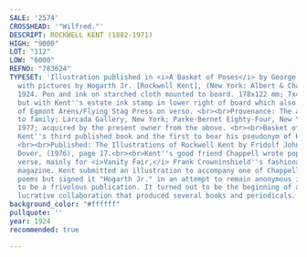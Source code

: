 ```yaml
---
SALE: '2574'
CROSSHEAD: '"Wilfred."'
DESCRIPT: ROCKWELL KENT (1882-1971)
HIGH: "9000"
LOT: "112"
LOW: "6000"
REFNO: "783624"
TYPESET: 'Illustration published in <i>A Basket of Poses</i> by George S. Chappell,
  with pictures by Hogarth Jr. [Rockwell Kent], (New York: Albert & Charles Boni,
  1924. Pen and ink on starched cloth mounted to board. 178x122 mm; 7x4¾ inches. Unsigned
  but with Kent''s estate ink stamp in lower right of board which also bears the stamp
  of Egmont Arens/Flying Stag Press on verso. <br><br>Provenance: The artist; by descent
  to family; Larcada Gallery, New York; Parke-Bernet Eighty-Four, New York, 2 March
  1977; acquired by the present owner from the above. <br><br>Basket of Poses was
  Kent''s third published book and the first to bear his pseudonym of Hogarth Jr.
  <br><br>Published: The Illustrations of Rockwell Kent by Fridolf Johnson, New York:
  Dover, (1976), page 17.<br><br>Kent''s good friend Chappell wrote popular humorous
  verse, mainly for <i>Vanity Fair,</i> Frank Crowninshield''s fashionable monthly
  magazine. Kent submitted an illustration to accompany one of Chappell''s satirical
  poems but signed it "Hogarth Jr." in an attempt to remain anonymous in what he believed
  to be a frivolous publication. It turned out to be the beginning of an easy and
  lucrative collaboration that produced several books and periodicals.'
background_color: "#ffffff"
pullquote: ''
year: 1924
recommended: true

---
```

